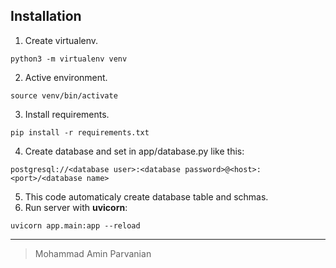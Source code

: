 ## Installation

1. Create virtualenv.
```
python3 -m virtualenv venv
```
2. Active environment.
```
source venv/bin/activate 
```
3. Install requirements.
```
pip install -r requirements.txt
```
4. Create database and set in app/database.py like this:
```
postgresql://<database user>:<database password>@<host>:<port>/<database name>
```
5. This code automaticaly create database table and schmas.
6. Run server with **uvicorn**:
```
uvicorn app.main:app --reload 
```

---
> Mohammad Amin Parvanian